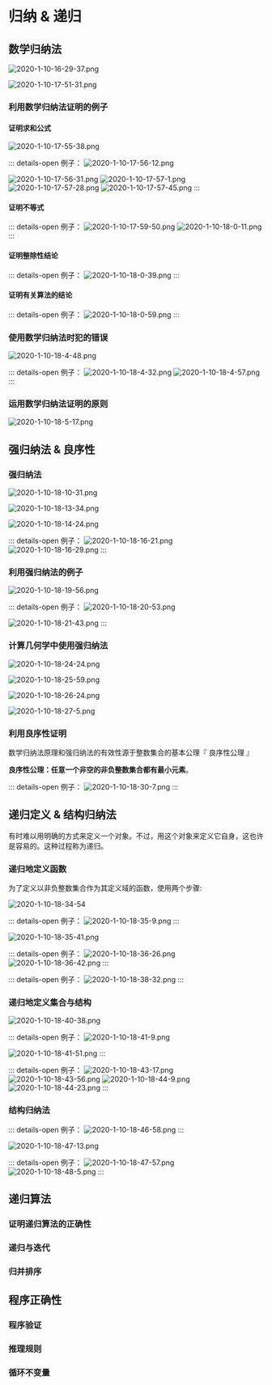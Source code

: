 # 归纳 & 递归

## 数学归纳法

![2020-1-10-16-29-37.png](https://garrik-default-imgs.oss-accelerate.aliyuncs.com/imgs/2020-1-10-16-29-37.png)

![2020-1-10-17-51-31.png](https://garrik-default-imgs.oss-accelerate.aliyuncs.com/imgs/2020-1-10-17-51-31.png)

### 利用数学归纳法证明的例子

#### 证明求和公式

![2020-1-10-17-55-38.png](https://garrik-default-imgs.oss-accelerate.aliyuncs.com/imgs/2020-1-10-17-55-38.png)

::: details-open 例子：
![2020-1-10-17-56-12.png](https://garrik-default-imgs.oss-accelerate.aliyuncs.com/imgs/2020-1-10-17-56-12.png)

![2020-1-10-17-56-31.png](https://garrik-default-imgs.oss-accelerate.aliyuncs.com/imgs/2020-1-10-17-56-31.png)
![2020-1-10-17-57-1.png](https://garrik-default-imgs.oss-accelerate.aliyuncs.com/imgs/2020-1-10-17-57-1.png)
![2020-1-10-17-57-28.png](https://garrik-default-imgs.oss-accelerate.aliyuncs.com/imgs/2020-1-10-17-57-28.png)
![2020-1-10-17-57-45.png](https://garrik-default-imgs.oss-accelerate.aliyuncs.com/imgs/2020-1-10-17-57-45.png)
:::

#### 证明不等式

::: details-open 例子：
![2020-1-10-17-59-50.png](https://garrik-default-imgs.oss-accelerate.aliyuncs.com/imgs/2020-1-10-17-59-50.png)
![2020-1-10-18-0-11.png](https://garrik-default-imgs.oss-accelerate.aliyuncs.com/imgs/2020-1-10-18-0-11.png)
:::

#### 证明整除性结论

::: details-open 例子：
![2020-1-10-18-0-39.png](https://garrik-default-imgs.oss-accelerate.aliyuncs.com/imgs/2020-1-10-18-0-39.png)
:::

#### 证明有关算法的结论

::: details-open 例子：
![2020-1-10-18-0-59.png](https://garrik-default-imgs.oss-accelerate.aliyuncs.com/imgs/2020-1-10-18-0-59.png)
:::

### 使用数学归纳法时犯的错误

![2020-1-10-18-4-48.png](https://garrik-default-imgs.oss-accelerate.aliyuncs.com/imgs/2020-1-10-18-4-48.png)

::: details-open 例子：
![2020-1-10-18-4-32.png](https://garrik-default-imgs.oss-accelerate.aliyuncs.com/imgs/2020-1-10-18-4-32.png)
![2020-1-10-18-4-57.png](https://garrik-default-imgs.oss-accelerate.aliyuncs.com/imgs/2020-1-10-18-4-57.png)
:::

### 运用数学归纳法证明的原则

![2020-1-10-18-5-17.png](https://garrik-default-imgs.oss-accelerate.aliyuncs.com/imgs/2020-1-10-18-5-17.png)

## 强归纳法 & 良序性

### 强归纳法

![2020-1-10-18-10-31.png](https://garrik-default-imgs.oss-accelerate.aliyuncs.com/imgs/2020-1-10-18-10-31.png)

![2020-1-10-18-13-34.png](https://garrik-default-imgs.oss-accelerate.aliyuncs.com/imgs/2020-1-10-18-13-34.png)

![2020-1-10-18-14-24.png](https://garrik-default-imgs.oss-accelerate.aliyuncs.com/imgs/2020-1-10-18-14-24.png)

::: details-open 例子：
![2020-1-10-18-16-21.png](https://garrik-default-imgs.oss-accelerate.aliyuncs.com/imgs/2020-1-10-18-16-21.png)
![2020-1-10-18-16-29.png](https://garrik-default-imgs.oss-accelerate.aliyuncs.com/imgs/2020-1-10-18-16-29.png)
:::

### 利用强归纳法的例子

![2020-1-10-18-19-56.png](https://garrik-default-imgs.oss-accelerate.aliyuncs.com/imgs/2020-1-10-18-19-56.png)

::: details-open 例子：
![2020-1-10-18-20-53.png](https://garrik-default-imgs.oss-accelerate.aliyuncs.com/imgs/2020-1-10-18-20-53.png)

![2020-1-10-18-21-43.png](https://garrik-default-imgs.oss-accelerate.aliyuncs.com/imgs/2020-1-10-18-21-43.png)
:::

### 计算几何学中使用强归纳法

![2020-1-10-18-24-24.png](https://garrik-default-imgs.oss-accelerate.aliyuncs.com/imgs/2020-1-10-18-24-24.png)

![2020-1-10-18-25-59.png](https://garrik-default-imgs.oss-accelerate.aliyuncs.com/imgs/2020-1-10-18-25-59.png)

![2020-1-10-18-26-24.png](https://garrik-default-imgs.oss-accelerate.aliyuncs.com/imgs/2020-1-10-18-26-24.png)

![2020-1-10-18-27-5.png](https://garrik-default-imgs.oss-accelerate.aliyuncs.com/imgs/2020-1-10-18-27-5.png)

### 利用良序性证明

数学归纳法原理和强归纳法的有效性源于整数集合的基本公理『 良序性公理 』

**良序性公理：任意一个非空的非负整数集合都有最小元素**。

::: details-open 例子：
![2020-1-10-18-30-7.png](https://garrik-default-imgs.oss-accelerate.aliyuncs.com/imgs/2020-1-10-18-30-7.png)
:::

## 递归定义 & 结构归纳法

有时难以用明确的方式来定义一个对象。不过，用这个对象来定义它自身，这也许是容易的。这种过程称为递归。

### 递归地定义函数

为了定义以非负整数集合作为其定义域的函数，使用两个步骤:

![2020-1-10-18-34-54](https://garrik-default-imgs.oss-accelerate.aliyuncs.com/imgs/2020-1-10-18-34-54)

::: details-open 例子：
![2020-1-10-18-35-9.png](https://garrik-default-imgs.oss-accelerate.aliyuncs.com/imgs/2020-1-10-18-35-9.png)
:::

![2020-1-10-18-35-41.png](https://garrik-default-imgs.oss-accelerate.aliyuncs.com/imgs/2020-1-10-18-35-41.png)

::: details-open 例子：
![2020-1-10-18-36-26.png](https://garrik-default-imgs.oss-accelerate.aliyuncs.com/imgs/2020-1-10-18-36-26.png)
![2020-1-10-18-36-42.png](https://garrik-default-imgs.oss-accelerate.aliyuncs.com/imgs/2020-1-10-18-36-42.png)
:::

::: details-open 例子：
![2020-1-10-18-38-32.png](https://garrik-default-imgs.oss-accelerate.aliyuncs.com/imgs/2020-1-10-18-38-32.png)
:::

### 递归地定义集合与结构

![2020-1-10-18-40-38.png](https://garrik-default-imgs.oss-accelerate.aliyuncs.com/imgs/2020-1-10-18-40-38.png)

::: details-open 例子：
![2020-1-10-18-41-9.png](https://garrik-default-imgs.oss-accelerate.aliyuncs.com/imgs/2020-1-10-18-41-9.png)

![2020-1-10-18-41-51.png](https://garrik-default-imgs.oss-accelerate.aliyuncs.com/imgs/2020-1-10-18-41-51.png)
:::

::: details-open 例子：
![2020-1-10-18-43-17.png](https://garrik-default-imgs.oss-accelerate.aliyuncs.com/imgs/2020-1-10-18-43-17.png)
![2020-1-10-18-43-56.png](https://garrik-default-imgs.oss-accelerate.aliyuncs.com/imgs/2020-1-10-18-43-56.png)
![2020-1-10-18-44-9.png](https://garrik-default-imgs.oss-accelerate.aliyuncs.com/imgs/2020-1-10-18-44-9.png)
![2020-1-10-18-44-23.png](https://garrik-default-imgs.oss-accelerate.aliyuncs.com/imgs/2020-1-10-18-44-23.png)
:::

### 结构归纳法

::: details-open 例子：
![2020-1-10-18-46-58.png](https://garrik-default-imgs.oss-accelerate.aliyuncs.com/imgs/2020-1-10-18-46-58.png)
:::

![2020-1-10-18-47-13.png](https://garrik-default-imgs.oss-accelerate.aliyuncs.com/imgs/2020-1-10-18-47-13.png)

::: details-open 例子：
![2020-1-10-18-47-57.png](https://garrik-default-imgs.oss-accelerate.aliyuncs.com/imgs/2020-1-10-18-47-57.png)
![2020-1-10-18-48-5.png](https://garrik-default-imgs.oss-accelerate.aliyuncs.com/imgs/2020-1-10-18-48-5.png)
:::

## 递归算法

### 证明递归算法的正确性

### 递归与迭代

### 归并排序

## 程序正确性

### 程序验证

### 推理规则

### 循环不变量

###
